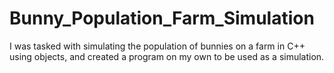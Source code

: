 # Bunny_Population_Farm_Simulation
I was tasked with simulating the population of bunnies on a farm in C++ using objects, and created a program on my own to be used as a simulation.
